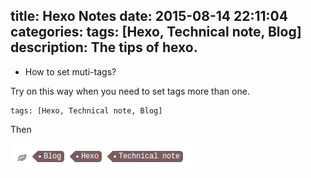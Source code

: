 title: Hexo Notes
date: 2015-08-14 22:11:04
categories:
tags: [Hexo, Technical note, Blog]
description: The tips of hexo.
---


* How to set muti-tags?

Try on this way when you need to set tags more than one.

```
tags: [Hexo, Technical note, Blog]
```

Then

![muti-tags](/img/tags.png)

